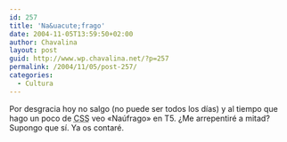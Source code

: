 ```yaml
---
id: 257
title: 'Na&uacute;frago'
date: 2004-11-05T13:59:50+02:00
author: Chavalina
layout: post
guid: http://www.wp.chavalina.net/?p=257
permalink: /2004/11/05/post-257/
categories:
  - Cultura
---
```

Por desgracia hoy no salgo (no puede ser todos los d&iacute;as) y al tiempo que hago un poco de <acronym title="Cascade Style Sheets">CSS</acronym> veo «Na&uacute;frago» en T5. &iquest;Me arrepentiré a mitad? Supongo que s&iacute;. Ya os contaré.